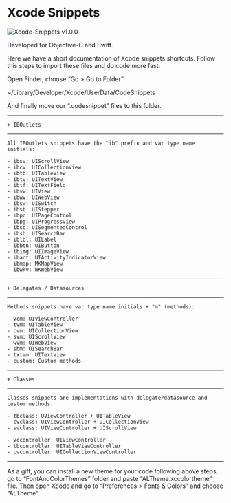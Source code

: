 # Xcode Snippets
![Xcode-Snippets v1.0.0](http://albertolourenco.com.br/github/snippet.png)

Developed for Objective-C and Swift.

Here we have a short documentation of Xcode snippets shortcuts. Follow this steps to import these files and do code more fast:

Open Finder, choose “Go > Go to Folder”:

~/Library/Developer/Xcode/UserData/CodeSnippets

And finally move our “.codesnippet” files to this folder.

------------------------------------------------
	+ IBOutlets
------------------------------------------------

	All IBOutlets snippets have the "ib" prefix and var type name initials:

	- ibsv: UIScrollView
	- ibcv: UICollectionView
	- ibtb: UITableView
	- ibtv: UITextView
	- ibtf: UITextField
	- ibvw: UIView
	- ibwv: UIWebView
	- ibsw: UISwitch
	- ibst: UIStepper
	- ibpc: UIPageControl
	- ibpg: UIProgressView
	- ibsc: UISegmentedControl
	- ibsb: UISearchBar
	- iblbl: UILabel
	- ibbtn: UIButton
	- ibimg: UIImageView
	- ibact: UIActivityIndicatorView
	- ibmap: MKMapView
	- ibwkv: WKWebView

------------------------------------------------
	+ Delegates / Datasources
------------------------------------------------

	Methods snippets have var type name initials + "m" (methods):

	- vcm: UIViewController
	- tvm: UITableView
	- cvm: UICollectionView
	- svm: UIScrollView
	- wvm: UIWebView
	- sbm: UISearchBar
	- txtvm: UITextView
	- custom: Custom methods

------------------------------------------------
	+ Classes
------------------------------------------------

	Classes snippets are implementations with delegate/datasource and custom methods:

	- tbclass: UViewController + UITableView
	- cvclass: UIViewController + UICollectionView
	- svclass: UIViewController + UIScrollView

	- vccontroller: UIViewController
	- tbcontroller: UITableViewController
	- cvcontroller: UICollectionViewController

------------------------------------------------

As a gift, you can install a new theme for your code following above steps, go to “FontAndColorThemes” folder and paste “ALTheme.xccolortheme” file. Then open Xcode and go to “Preferences > Fonts & Colors” and choose “ALTheme”.
